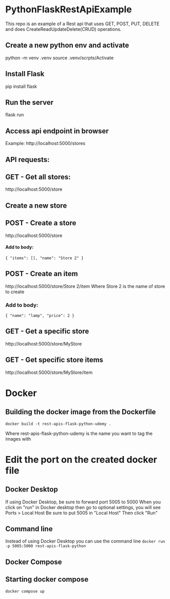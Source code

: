 # PythonFlaskRestApiExample

This repo is an example of a Rest api that uses GET, POST, PUT, DELETE and does CreateReadUpdateDelete(CRUD) operations.

## Create a new python env and activate

python -m venv .venv
source .venv/scrpts/Activate

## Install Flask

pip install flask

## Run the server

flask run

## Access api endpoint in browser

Example:
http://localhost:5000/stores

## API requests:

## GET - Get all stores:

http://localhost:5000/store

## Create a new store

## POST - Create a store

http://localhost:5000/store

#### Add to body:

`{
"items": [],
"name": "Store 2"
}`

## POST - Create an item

http://localhost:5000/store/Store 2/item
Where Store 2 is the name of store to create

### Add to body:

`{
	"name": "lamp",
	"price": 2
}`

## GET - Get a specific store

http://localhost:5000/store/MyStore

## GET - Get specific store items

http://localhost:5000/store/MyStore/item

# Docker

## Building the docker image from the Dockerfile

`docker build -t rest-apis-flask-python-udemy .`

Where rest-apis-flask-python-udemy is the name you want to tag the images with

# Edit the port on the created docker file

## Docker Desktop

If using Docker Desktop, be sure to forward port 5005 to 5000
When you click on "run" in Docker desktop then go to optional
settings, you will see Ports > Local Host
Be sure to put 5005 in "Local Host"
Then click "Run"

## Command line

Instead of using Docker Desktop you can use the command line
`docker run -p 5005:5000 rest-apis-flask-python`

## Docker Compose

## Starting docker compose

`docker compose up`
